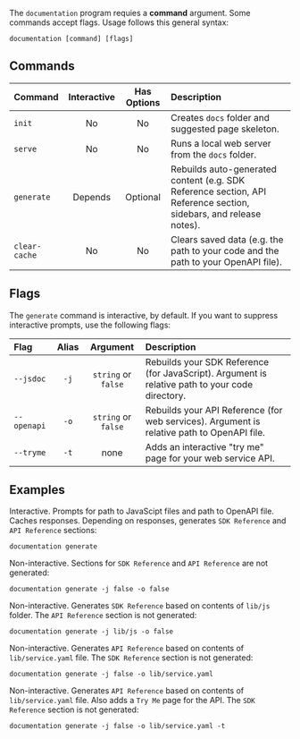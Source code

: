 The ```documentation``` program requies a **command** argument. Some commands accept flags. Usage follows this general syntax:

```shell
documentation [command] [flags]
```

## Commands

| Command           | Interactive | Has Options         | Description                                                                                                       |
| :---------------- | :---------: | :-----------------: | :---------------------------------------------------------------------------------------------------------------- |
| ```init```        | No          | No                  | Creates ```docs``` folder and suggested page skeleton.                                                            |
| ```serve```       | No          | No                  | Runs a local web server from the ```docs``` folder.                                                               |
| ```generate```    | Depends     | Optional            | Rebuilds auto-generated content (e.g. SDK Reference section, API Reference section, sidebars, and release notes). |
| ```clear-cache``` | No          | No                  | Clears saved data (e.g. the path to your code and the path to your OpenAPI file).                                 |

## Flags

The ```generate``` command is interactive, by default. If you want to suppress interactive prompts, use the following flags:

| Flag            | Alias    | Argument                    | Description                                                                                     |
| :-------------- | :------: | :-------------------------: | :---------------------------------------------------------------------------------------------- |
| ```--jsdoc```   | ```-j``` | ```string``` or ```false``` | Rebuilds your SDK Reference (for JavaScript). Argument is relative path to your code directory. |
| ```--openapi``` | ```-o``` | ```string``` or ```false``` | Rebuilds your API Reference (for web services). Argument is relative path to OpenAPI file.      |
| ```--tryme```   | ```-t``` | none                        | Adds an interactive "try me" page for your web service API.                                     |

## Examples

Interactive. Prompts for path to JavaScipt files and path to OpenAPI file. Caches responses. Depending on responses, generates ```SDK Reference``` and ```API Reference``` sections:

```shell
documentation generate
```

Non-interactive. Sections for ```SDK Reference``` and ```API Reference``` are not generated:

```shell
documentation generate -j false -o false
```

Non-interactive. Generates ```SDK Reference``` based on contents of ```lib/js``` folder. The ```API Reference``` section is not generated:

```shell
documentation generate -j lib/js -o false
```

Non-interactive. Generates ```API Reference``` based on contents of ```lib/service.yaml``` file. The ```SDK Reference``` section is not generated:

```shell
documentation generate -j false -o lib/service.yaml
```

Non-interactive. Generates ```API Reference``` based on contents of ```lib/service.yaml``` file. Also adds a ```Try Me``` page for the API. The ```SDK Reference``` section is not generated:

```shell
documentation generate -j false -o lib/service.yaml -t
```
